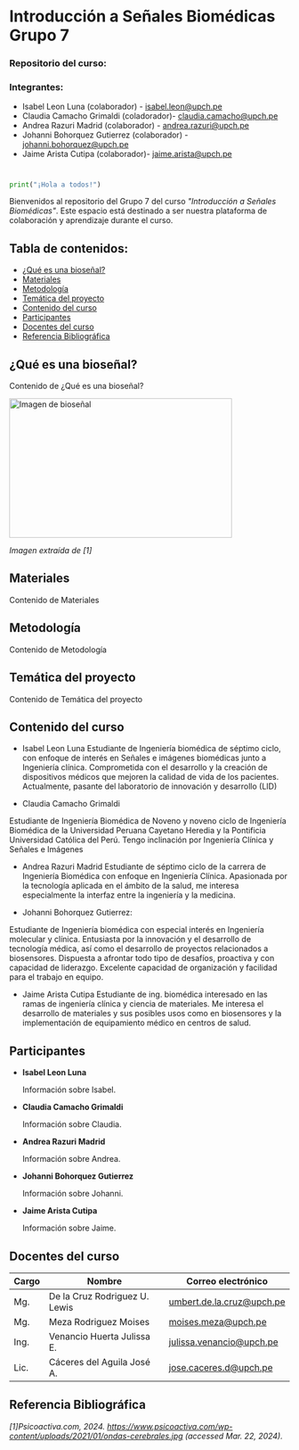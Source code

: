 # Introducción a Señales Biomédicas Grupo 7
### Repositorio del curso: 
### Integrantes:

- Isabel Leon Luna (colaborador) - isabel.leon@upch.pe
- Claudia Camacho Grimaldi (coladorador)- claudia.camacho@upch.pe
- Andrea Razuri Madrid (colaborador) - andrea.razuri@upch.pe
- Johanni Bohorquez Gutierrez (colaborador) - johanni.bohorquez@upch.pe
- Jaime Arista Cutipa (colaborador)- jaime.arista@upch.pe


#
```python
print("¡Hola a todos!")
```
Bienvenidos al repositorio del Grupo 7 del curso *"Introducción a Señales Biomédicas"*. Este espacio está destinado a ser nuestra plataforma de colaboración y aprendizaje durante el curso.



## Tabla de contenidos:

- [¿Qué es una bioseñal?](#qué-es-una-bioseñal)
- [Materiales](#materiales)
- [Metodología](#metodología)
- [Temática del proyecto](#temática-del-proyecto)
- [Contenido del curso](#contenido-del-curso)
- [Participantes](#participantes)
- [Docentes del curso](#docentes-del-curso)
- [Referencia Bibliográfica](#referencia-bibliográfica)

## ¿Qué es una bioseñal?

Contenido de ¿Qué es una bioseñal?

<img src="https://www.psicoactiva.com/wp-content/uploads/2021/01/ondas-cerebrales.jpg" alt="Imagen de bioseñal" width="400" height="250">

 *Imagen extraída de [1]*

## Materiales

Contenido de Materiales

## Metodología

Contenido de Metodología

## Temática del proyecto

Contenido de Temática del proyecto

## Contenido del curso

- Isabel Leon Luna
Estudiante de Ingeniería biomédica de séptimo ciclo, con enfoque de interés en Señales e imágenes biomédicas junto a Ingeniería clínica. 
Comprometida con el desarrollo y la creación de dispositivos médicos que mejoren la calidad de vida de los pacientes. 
Actualmente, pasante del laboratorio de innovación y desarrollo (LID)


- Claudia Camacho Grimaldi

 Estudiante de Ingeniería Biomédica de Noveno y noveno ciclo de Ingeniería Biomédica de la Universidad Peruana Cayetano Heredia y la Pontificia Universidad Católica del Perú. Tengo inclinación por Ingeniería Clínica y Señales e Imágenes




- Andrea Razuri Madrid
Estudiante de séptimo ciclo de la carrera de Ingeniería Biomédica con enfoque en Ingeniería Clínica. 
Apasionada por la tecnología aplicada en el ámbito de la salud, me interesa especialmente la interfaz entre la ingeniería y la medicina.


- Johanni Bohorquez Gutierrez: 

Estudiante de Ingeniería biomédica con especial interés en Ingeniería molecular y clínica. 
Entusiasta por la innovación y el desarrollo de tecnología médica, así como el desarrollo de proyectos relacionados a biosensores. 
Dispuesta a afrontar todo tipo de desafíos, proactiva y con capacidad de liderazgo. 
Excelente capacidad de organización y facilidad para el trabajo en equipo.


- Jaime Arista Cutipa
Estudiante de ing. biomédica interesado en las ramas de ingeniería clínica y ciencia de materiales. 
Me interesa el desarrollo de materiales 
y sus posibles usos como en biosensores y la implementación de equipamiento médico en centros de salud.



## Participantes

- **Isabel Leon Luna**

    Información sobre Isabel.


- **Claudia Camacho Grimaldi**

    Información sobre Claudia.


- **Andrea Razuri Madrid**

    Información sobre Andrea.


- **Johanni Bohorquez Gutierrez**

    Información sobre Johanni.

- **Jaime Arista Cutipa**

    Información sobre Jaime.




## Docentes del curso
| Cargo | Nombre | Correo electrónico |
|-------|--------|--------------------|
| Mg.   | De la Cruz Rodriguez U. Lewis | umbert.de.la.cruz@upch.pe |
| Mg.   | Meza Rodriguez Moises | moises.meza@upch.pe |
| Ing.  | Venancio Huerta Julissa E. | julissa.venancio@upch.pe |
| Lic.  | Cáceres del Aguila José A. | jose.caceres.d@upch.pe |


## Referencia Bibliográfica
*[1]Psicoactiva.com, 2024. https://www.psicoactiva.com/wp-content/uploads/2021/01/ondas-cerebrales.jpg (accessed Mar. 22, 2024).
‌*
